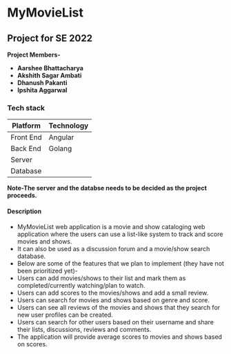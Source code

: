 # MyMovieList <br />

## Project for SE 2022 <br />

**Project Members-** <br />

* **Aarshee Bhattacharya** <br />
* **Akshith Sagar Ambati** <br />
* **Dhanush Pakanti** <br />
* **Ipshita Aggarwal** <br />

### Tech stack <br />
Platform | Technology
-------- | ---------
Front End|Angular
Back End |Golang
Server   |
Database |

**Note-The server and the databse needs to be decided as the project proceeds.**

#### Description <br />

* MyMovieList web application is a movie and show cataloging web application where the users can use a list-like system to track and score movies and shows.<br />
* It can also be used as a discussion forum and a movie/show search database. <br />
* Below are some of the features that we plan to implement (they have not been prioritized yet)-<br />
* Users can add movies/shows to their list and mark them as completed/currently watching/plan to watch.<br />
* Users can add scores to the movies/shows and add a small review.<br />
* Users can search for movies and shows based on genre and score.<br />
* Users can see all reviews of the movies and shows that they search for new user profiles can be created.<br />
* Users can search for other users based on their username and share their lists, discussions, reviews and comments.<br />
* The application will provide average scores to movies and shows based on scores.<br />
